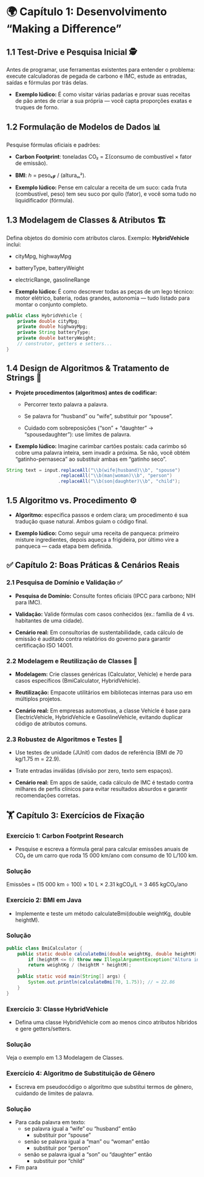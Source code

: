 # 🌍 Capítulo 1: Desenvolvimento “Making a Difference”

## 1.1 Test-Drive e Pesquisa Inicial 🕵️
Antes de programar, use ferramentas existentes para entender o problema: execute calculadoras de pegada de carbono e IMC, estude as entradas, saídas e fórmulas por trás delas.  


- **Exemplo lúdico:** É como visitar várias padarias e provar suas receitas de pão antes de criar a sua própria — você capta proporções exatas e truques de forno.


## 1.2 Formulação de Modelos de Dados 📊  
Pesquise fórmulas oficiais e padrões:  

- **Carbon Footprint**: toneladas CO₂ = Σ(consumo de combustível × fator de emissão).  

- **BMI**: ℎ = pesoₖ𝓰 / (alturaₘ²).  


- **Exemplo lúdico:** Pense em calcular a receita de um suco: cada fruta (combustível, peso) tem seu suco por quilo (fator), e você soma tudo no liquidificador (fórmula).


## 1.3 Modelagem de Classes & Atributos 🏗️  
Defina objetos do domínio com atributos claros. Exemplo: **HybridVehicle** inclui:  

- cityMpg, highwayMpg  

- batteryType, batteryWeight  

- electricRange, gasolineRange  


- **Exemplo lúdico:** É como descrever todas as peças de um lego técnico: motor elétrico, bateria, rodas grandes, autonomia — tudo listado para montar o conjunto completo.


```java
public class HybridVehicle {
    private double cityMpg;
    private double highwayMpg;
    private String batteryType;
    private double batteryWeight;
    // construtor, getters e setters...
}
```

## 1.4 Design de Algoritmos & Tratamento de Strings 📝
- **Projete procedimentos (algoritmos) antes de codificar:**

  - Percorrer texto palavra a palavra.

  - Se palavra for “husband” ou “wife”, substituir por “spouse”.

  - Cuidado com sobreposições (“son” + “daughter” → “spousedaughter”): use limites de palavra.


- **Exemplo lúdico:** Imagine carimbar cartões postais: cada carimbo só cobre uma palavra inteira, sem invadir a próxima. Se não, você obtém “gatinho-pernaseca” ao substituir ambas em “gatinho seco”.


```java
String text = input.replaceAll("\\b(wife|husband)\\b", "spouse")
                   .replaceAll("\\b(man|woman)\\b", "person")
                   .replaceAll("\\b(son|daughter)\\b", "child");
```

## 1.5 Algoritmo vs. Procedimento ⚙️
- **Algoritmo:** especifica passos e ordem clara; um procedimento é sua tradução quase natural. Ambos guiam o código final.


- **Exemplo lúdico:** Como seguir uma receita de panqueca: primeiro misture ingredientes, depois aqueça a frigideira, por último vire a panqueca — cada etapa bem definida.


## ✅ Capítulo 2: Boas Práticas & Cenários Reais

### 2.1 Pesquisa de Domínio e Validação ✅
- **Pesquisa de Domínio:** Consulte fontes oficiais (IPCC para carbono; NIH para IMC).

- **Validação:** Valide fórmulas com casos conhecidos (ex.: família de 4 vs. habitantes de uma cidade).


- **Cenário real:** Em consultorias de sustentabilidade, cada cálculo de emissão é auditado contra relatórios do governo para garantir certificação ISO 14001.


### 2.2 Modelagem e Reutilização de Classes 🏢
- **Modelagem:** Crie classes genéricas (Calculator, Vehicle) e herde para casos específicos (BmiCalculator, HybridVehicle).

- **Reutilização:** Empacote utilitários em bibliotecas internas para uso em múltiplos projetos.


- **Cenário real:** Em empresas automotivas, a classe Vehicle é base para ElectricVehicle, HybridVehicle e GasolineVehicle, evitando duplicar código de atributos comuns.


### 2.3 Robustez de Algoritmos e Testes 🧪
- Use testes de unidade (JUnit) com dados de referência (BMI de 70 kg/1.75 m = 22.9).

- Trate entradas inválidas (divisão por zero, texto sem espaços).


- **Cenário real:** Em apps de saúde, cada cálculo de IMC é testado contra milhares de perfis clínicos para evitar resultados absurdos e garantir recomendações corretas.


## 🏋️ Capítulo 3: Exercícios de Fixação

### Exercício 1: Carbon Footprint Research
- Pesquise e escreva a fórmula geral para calcular emissões anuais de CO₂ de um carro que roda 15 000 km/ano com consumo de 10 L/100 km.

### Solução
Emissões = (15 000 km ÷ 100) × 10 L × 2.31 kgCO₂/L = 3 465 kgCO₂/ano



### Exercício 2: BMI em Java
- Implemente e teste um método calculateBmi(double weightKg, double heightM).

### Solução
```java
public class BmiCalculator {
    public static double calculateBmi(double weightKg, double heightM) {
        if (heightM <= 0) throw new IllegalArgumentException("Altura inválida");
        return weightKg / (heightM * heightM);
    }
    public static void main(String[] args) {
        System.out.println(calculateBmi(70, 1.75)); // ≈ 22.86
    }
}
```



### Exercício 3: Classe HybridVehicle
- Defina uma classe HybridVehicle com ao menos cinco atributos híbridos e gere getters/setters.

### Solução
Veja o exemplo em 1.3 Modelagem de Classes.



### Exercício 4: Algoritmo de Substituição de Gênero
- Escreva em pseudocódigo o algoritmo que substitui termos de gênero, cuidando de limites de palavra.

### Solução
- Para cada palavra em texto:
  - se palavra igual a “wife” ou “husband” então
    - substituir por “spouse”
  - senão se palavra igual a “man” ou “woman” então
    - substituir por “person”
  - senão se palavra igual a “son” ou “daughter” então
    - substituir por “child”
- Fim para
